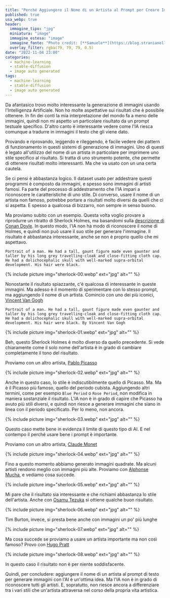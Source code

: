 ```yaml
---
title: "Perché Aggiungere il Nome di un Artista al Prompt per Creare Immagini con l'IA"
published: true
usa_webp: true
header:
  immagine_tipo: "jpg"
  miniatura: "image"
  immagine_estesa: "image"
  immagine_fonte: "Photo credit: [**Samuele**](https://blog.stranianelli.com/)"
  overlay_filter: rgba(79, 79, 79, 0.5)
date: "2022-11-04 23:00"
categories:
  - machine-learning
  - stable-diffusion
  - image auto generated
tags:
  - machine-learning
  - stable-diffusion
  - image auto generated
---
```


Da afantasico trovo molto interessante la generazione di immagini usando l'Intelligenza Artificiale. Non ho molte aspettative sui risultati che è possibile ottenere. In fin dei conti la mia interpretazione del mondo fa a meno delle immagini, quindi non mi aspetto un particolare risultato da un prompt testuale specifico. D'altro canto è interessante vedere come l'IA riesca comunque a tradurre in immagini il testo che gli viene dato.

Provando e riprovando, leggendo e rileggendo, è facile vedere dei pattern di funzionamento in questi sistemi di generazione di immagini. Uno di questi è legato all'utilizzo del nome di un artista in particolare per imprimere uno stile specifico al risultato. Si tratta di uno strumento potente, che permette di ottenere risultati molto interessanti. Ma che va usato con un una certa cautela.

Se ci pensi è abbastanza logico. Il dataset usato per addestrare questi programmi è composto da immagini, e spesso sono immagini di artisti famosi. Fa parte del processo di addestramento che l'IA impari a riconoscere le caratteristiche di uno stile. Di converso, usare il nome di un artista non famoso, potrebbe portare a risultati molto diversi da quelli che ci si aspetta. E spesso a qualcosa di bizzarro, non sempre in senso buono.

Ma proviamo subito con un esempio. Questa volta voglio provare a riprodurre un ritratto di Sherlock Holmes, ma basandomi sulla [descrizione di Conan Doyle](https://www.arthur-conan-doyle.com/index.php/Sherlock_Holmes#Physical_appearance). In questo modo, l'IA non ha modo di riconoscere il nome di Holmes, e quindi non può usare il suo stile per generare l'immagine. Il risultato è abbastanza interessante, anche se non è proprio quello che mi aspettavo.

```
Portrait of a man. He had a tall, gaunt figure made even gaunter and taller by his long grey travelling-cloak and close-fitting cloth cap. He had a dolichocephalic skull with well-marked supra-orbital development. His hair were black.
```

{% include picture img="sherlock-00.webp" ext="jpg" alt="" %}

Nonostante il risultato spiazzante, c'è qualcosa di interessante in queste immagini. Ma adesso è il momento di sperimentare con lo stesso prompt, ma aggiungendo il nome di un artista. Comincio con uno dei più iconici, [Vincent Van Gogh](https://en.wikipedia.org/wiki/Vincent_van_Gogh)

```
Portrait of a man. He had a tall, gaunt figure made even gaunter and taller by his long grey travelling-cloak and close-fitting cloth cap. He had a dolichocephalic skull with well-marked supra-orbital development. His hair were black. By Vincent Van Gogh
```

{% include picture img="sherlock-01.webp" ext="jpg" alt="" %}

Beh, questo Sherlock Holmes è molto diverso da quello precedente. Si vede chiaramente come il solo nome dell'artista è in grado di cambiare completamente il tono del risultato.

Proviamo con un altro artista, [Pablo Picasso](https://en.wikipedia.org/wiki/Pablo_Picasso)

{% include picture img="sherlock-02.webp" ext="jpg" alt="" %}

Anche in questo caso, lo stile è indiscutibilmente quello di Picasso. Ma. Ma è il Picasso più famoso, quello del periodo cubista. Aggiungendo altri termini, come per esempio `Blue Period` o `Rose Period`, non modifica in maniera sostanziale il risultato. L'IA non è in grado di capire che Picasso ha avuto più stili diversi, e quindi non riesce a generare immagini che siano in linea con il periodo specificato. Per lo meno, non ancora.

{% include picture img="sherlock-03.webp" ext="jpg" alt="" %}

Questo caso mette bene in evidenza il limite di questo tipo di AI. E nel contempo il perché usare bene i prompt è importante.

Proviamo con un altro artista, [Claude Monet](https://en.wikipedia.org/wiki/Claude_Monet)

{% include picture img="sherlock-04.webp" ext="jpg" alt="" %}

Fino a questo momento abbiamo generato immagini quadrate. Ma alcuni artisti rendono meglio con immagini più alte. Proviamo con [Alphonse Mucha](https://en.wikipedia.org/wiki/Alphonse_Mucha), e vediamo cosa succede.

{% include picture img="sherlock-05.webp" ext="jpg" alt="" %}

Mi pare che il risultato sia interessante e che richiami abbastanza lo stile dell'artista. Anche con [Osamu Tezuka](https://en.wikipedia.org/wiki/Osamu_Tezuka) si ottiene qualche buon risultato.

{% include picture img="sherlock-06.webp" ext="jpg" alt="" %}

Tim Burton, invece, si presta bene anche con immagini un po' più lunghe

{% include picture img="sherlock-07.webp" ext="jpg" alt="" %}

Ma cosa succede se proviamo a usare un artista importante ma non così famoso? Provo con [Hugo Pratt](https://en.wikipedia.org/wiki/Hugo_Pratt)

{% include picture img="sherlock-08.webp" ext="jpg" alt="" %}

In questo caso il risultato non è per niente soddisfacente.

Quindi, per concludere: aggiungere il nome di un artista al prompt di testo per generare immagini con l'AI è un'ottima idea. Ma l'IA non è in grado di riconoscere tutti gli artisti. E, sopratutto, non riesce ancora a differenziare tra i vari stili che un'artista attraversa nel corso della propria vita artistica.
